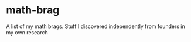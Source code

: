 # math-brag
A list of my math brags. Stuff I discovered independently from founders in my own research
